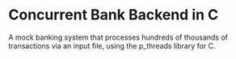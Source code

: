 # Concurrent Bank Backend in C
A mock banking system that processes hundreds of thousands of transactions via an input file, using the p_threads library for C.
